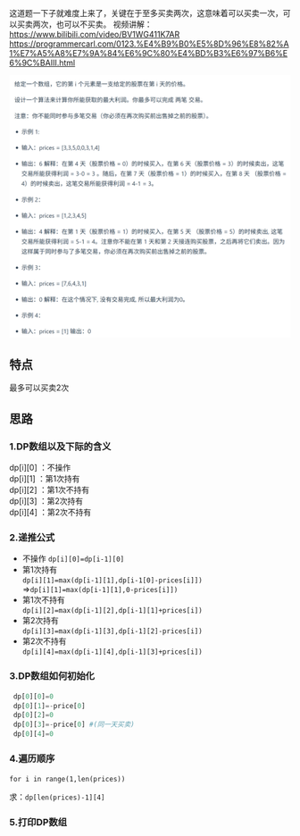 这道题一下子就难度上来了，关键在于至多买卖两次，这意味着可以买卖一次，可以买卖两次，也可以不买卖。
视频讲解：https://www.bilibili.com/video/BV1WG411K7AR
https://programmercarl.com/0123.%E4%B9%B0%E5%8D%96%E8%82%A1%E7%A5%A8%E7%9A%84%E6%9C%80%E4%BD%B3%E6%97%B6%E6%9C%BAIII.html

![img_2.png](img_2.png)
  ## 特点
最多可以买卖2次


## 思路
### 1.DP数组以及下际的含义
dp[i][0] ：不操作  
dp[i][1] ：第1次持有  
dp[i][2] ：第1次不持有  
dp[i][3] ：第2次持有  
dp[i][4] ：第2次不持有  

### 2.递推公式
- 不操作
`dp[i][0]=dp[i-1][0]`
-  第1次持有  
`dp[i][1]=max(dp[i-1][1],dp[i-1[0]-prices[i]])`  
=>`dp[i][1]=max(dp[i-1][1],0-prices[i]])`  
-  第1次不持有  
`dp[i][2]=max(dp[i-1][2],dp[i-1][1]+prices[i])`
-   第2次持有   
`dp[i][3]=max(dp[i-1][3],dp[i-1][2]-prices[i])   `
-   第2次不持有  
`dp[i][4]=max(dp[i-1][4],dp[i-1][3]+prices[i])  `
### 3.DP数组如何初始化
```python
 dp[0][0]=0              
 dp[0][1]=-price[0]      
 dp[0][2]=0              
 dp[0][3]=-price[0] #(同一天买卖)     
 dp[0][4]=0              
```
### 4.遍历顺序
`for i in range(1,len(prices))`
   
求：`dp[len(prices)-1][4]` 

### 5.打印DP数组